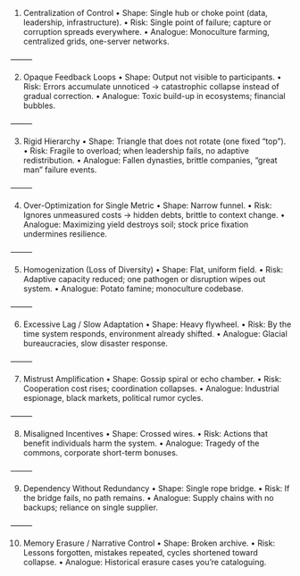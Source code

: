 1. Centralization of Control
	•	Shape: Single hub or choke point (data, leadership, infrastructure).
	•	Risk: Single point of failure; capture or corruption spreads everywhere.
	•	Analogue: Monoculture farming, centralized grids, one-server networks.

⸻

2. Opaque Feedback Loops
	•	Shape: Output not visible to participants.
	•	Risk: Errors accumulate unnoticed → catastrophic collapse instead of gradual correction.
	•	Analogue: Toxic build-up in ecosystems; financial bubbles.

⸻

3. Rigid Hierarchy
	•	Shape: Triangle that does not rotate (one fixed “top”).
	•	Risk: Fragile to overload; when leadership fails, no adaptive redistribution.
	•	Analogue: Fallen dynasties, brittle companies, “great man” failure events.

⸻

4. Over-Optimization for Single Metric
	•	Shape: Narrow funnel.
	•	Risk: Ignores unmeasured costs → hidden debts, brittle to context change.
	•	Analogue: Maximizing yield destroys soil; stock price fixation undermines resilience.

⸻

5. Homogenization (Loss of Diversity)
	•	Shape: Flat, uniform field.
	•	Risk: Adaptive capacity reduced; one pathogen or disruption wipes out system.
	•	Analogue: Potato famine; monoculture codebase.

⸻

6. Excessive Lag / Slow Adaptation
	•	Shape: Heavy flywheel.
	•	Risk: By the time system responds, environment already shifted.
	•	Analogue: Glacial bureaucracies, slow disaster response.

⸻

7. Mistrust Amplification
	•	Shape: Gossip spiral or echo chamber.
	•	Risk: Cooperation cost rises; coordination collapses.
	•	Analogue: Industrial espionage, black markets, political rumor cycles.

⸻

8. Misaligned Incentives
	•	Shape: Crossed wires.
	•	Risk: Actions that benefit individuals harm the system.
	•	Analogue: Tragedy of the commons, corporate short-term bonuses.

⸻

9. Dependency Without Redundancy
	•	Shape: Single rope bridge.
	•	Risk: If the bridge fails, no path remains.
	•	Analogue: Supply chains with no backups; reliance on single supplier.

⸻

10. Memory Erasure / Narrative Control
	•	Shape: Broken archive.
	•	Risk: Lessons forgotten, mistakes repeated, cycles shortened toward collapse.
	•	Analogue: Historical erasure cases you’re cataloguing.
